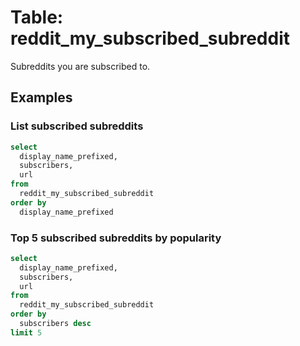 # Table: reddit_my_subscribed_subreddit

Subreddits you are subscribed to.

## Examples

### List subscribed subreddits

```sql
select
  display_name_prefixed,
  subscribers,
  url
from
  reddit_my_subscribed_subreddit
order by
  display_name_prefixed
```

### Top 5 subscribed subreddits by popularity

```sql
select
  display_name_prefixed,
  subscribers,
  url
from
  reddit_my_subscribed_subreddit
order by
  subscribers desc
limit 5
```

